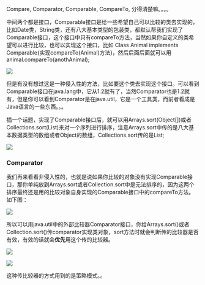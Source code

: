 Compare, Comparator, Comparable, CompareTo, 分得清楚嘛。。。。

中间两个都是接口，Comparable接口是给一些希望自己可以比较的类去实现的，比如Date类，String类，还有八大基本类型的包装类，都默认帮我们实现了Comparable接口，这个接口中只有compareTo方法，当然如果你自定义的类希望可以进行比较，也可以实现这个接口，比如 Class Animal implements Comparable<Animal>{实现compareTo(Animal)方法}，然后后面后面就可以用animal.compareTo(anothAnimal);

![](https://winterliublog.oss-cn-beijing.aliyuncs.com/notes/20211209214719.png)

但是有没有想过这是一种侵入性的方法，比如要这个类去实现这个接口。可以看到Comparable接口在java.lang中，它从1.2就有了，当然Comparator也是1.2就有，但是你可以看到Comparator是在java.util，它是一个工具类，而前者看成是Java语言的一些东西。。。

插一个话题，实现了Comparable接口后，就可以用Arrays.sort(Object[])或者Collections.sort(List<T>)来对一个序列进行排序，注意Arrays.sort中传的是八大基本数据类型的数组或者Object的数组，Collections.sort传的是List<T>;

![](https://winterliublog.oss-cn-beijing.aliyuncs.com/notes/20211209221206.png)

### Comparator

我们再来看看非侵入性的，也就是说如果你比较的对象没有实现Comparable接口，那你单纯放到Arrays.sort或者Collection.sort中是无法排序的，因为这两个排序最终还是用的比较对象自身实现的Comparable接口中的compareTo方法。如下图：

![](https://winterliublog.oss-cn-beijing.aliyuncs.com/notes/20211209220826.png)

所以可以用java.util中的外部比较器Comparator接口，你给Arrays.sort()或者Collection.sort()传comparator实现类对象，sort方法时就会判断传的比较器是否有效，有效的话就会**优先**用这个传的比较器。

![](https://winterliublog.oss-cn-beijing.aliyuncs.com/notes/20211209221206.png)

![](https://winterliublog.oss-cn-beijing.aliyuncs.com/notes/20211209222044.png)

这种传比较器的方式用到的是策略模式。。